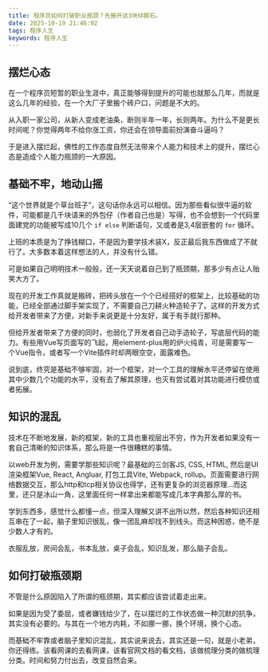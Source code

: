 ```yaml
---
title: 程序员如何打破职业瓶颈？先搬开这3块绊脚石。
date: 2025-10-19 21:46:02
tags: 程序人生
keywords: 程序人生
---
```


## 摆烂心态

在一个程序员短暂的职业生涯中，真正能够得到提升的可能也就那么几年，而就是这么几年的经验，在一个大厂子里搬个砖户口，问题是不大的。

从入职一家公司，从新人变成老油条，断则半年一年，长则两年。为什么不是更长时间呢？你觉得两年不给你涨工资，你还会在领导面前扮演奋斗逼吗？

于是进入摆烂起，佛性的工作态度自然无法带来个人能力和技术上的提升，摆烂心态是造成个人能力瓶颈的一大原因。


## 基础不牢，地动山摇

“这个世界就是个草台班子”，这句话你永远可以相信。因为那些看似很牛逼的软件，可能都是几千块请来的外包仔（作者自己也是）写得，也不会想到一个代码里面建党的功能被写成10几个 `if else` 判断语句，又或者是3,4层嵌套的 `for` 循环。

上班的本质是为了挣钱糊口，不是因为要学技术装X，反正最后我东西做成了不就行了。大多数本着这样想法的人，并没有什么错。

可是如果自己明明技术一般般，还一天天说着自己到了瓶颈期，那多少有点让人贻笑大方了。

现在的开发工作真就是搬砖，把砖头放在一个个已经搭好的框架上，比较基础的功能，已经全部通过脚手架实现了，不需要自己刀耕火种造轮子了。这样的开发方式给开发者带来了方便，对新手来说更是十分友好，属于有手就行那种。

但给开发者带来了方便的同时，也弱化了开发者自己动手造轮子，写底层代码的能力。有些用Vue写页面写的飞起，用element-plus用的炉火纯青，可是需要写一个Vue指令，或者写一个Vite插件时却两眼空空，面露难色。

说到底，终究是基础不够牢固，对一个框架，对一个工具的理解水平还停留在使用其中少数几个功能的水平，没有去了解其原理，也灭有尝试着对其功能进行模仿或者拓展。

## 知识的混乱

技术在不断地发展，新的框架，新的工具也重视层出不穷，作为开发者如果没有一套自己清晰的知识体系，那么将是一件很糟糕的事情。

以web开发为例，需要学那些知识呢？最基础的三剑客JS, CSS, HTML, 然后是UI渲染框架Vue, React, Angluar, 打包工具Vite, Webpack, rollup。页面需要进行网络数据交互，那么http和tcp相关协议也得学，还有更复杂的浏览器原理...而这里，还只是冰山一角，这里面任何一样拿出来都能写成几本字典那么厚的书。

学到东西多，感觉什么都懂一点，但深入理解又讲不出所以然，然后各种知识还相互串在了一起，脑子里知识很乱，像一团乱麻却找不到线头。而这种困惑，绝不是少数人才有的。

衣服乱放，房间会乱，书本乱放，桌子会乱，知识乱发，那么脑子会乱。


## 如何打破瓶颈期

不管是什么原因陷入了所谓的瓶颈期，其实都应该尝试着走出来。

如果是因为受了委屈，或者嫌钱给少了，在以摆烂的工作状态做一种沉默的抗争，其实没有必要的。与其在一个地方内耗，不如挪一挪，换个环境，换个心态。

而基础不牢靠或者脑子里知识混乱，其实说来说去，其实还是一句，就是小老弟，你还得练。该看网课的去看网课，该看官网文档的看文档，该做梳理分类的做梳理分类。时间和努力付出去，改变自然会来。